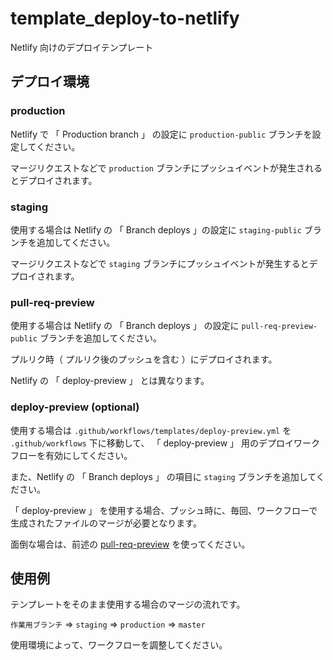 # template_deploy-to-netlify
Netlify 向けのデプロイテンプレート

## デプロイ環境
### production
Netlify で 「 Production branch 」 の設定に `production-public` ブランチを設定してください。

マージリクエストなどで `production` ブランチにプッシュイベントが発生されるとデプロイされます。

### staging
使用する場合は Netlify の 「 Branch deploys 」の設定に `staging-public` ブランチを追加してください。

マージリクエストなどで `staging` ブランチにプッシュイベントが発生するとデプロイされます。

### pull-req-preview
使用する場合は Netlify の 「 Branch deploys 」 の設定に `pull-req-preview-public` ブランチを追加してください。

プルリク時（ プルリク後のプッシュを含む ）にデプロイされます。

Netlify の 「 deploy-preview 」 とは異なります。

### deploy-preview (optional)
使用する場合は `.github/workflows/templates/deploy-preview.yml` を `.github/workflows` 下に移動して、 「 deploy-preview 」 用のデプロイワークフローを有効にしてください。

また、Netlify の 「 Branch deploys 」 の項目に `staging` ブランチを追加してください。

「 deploy-preview 」 を使用する場合、プッシュ時に、毎回、ワークフローで生成されたファイルのマージが必要となります。

面倒な場合は、前述の [pull-req-preview](#pull-req-preview) を使ってください。

## 使用例
テンプレートをそのまま使用する場合のマージの流れです。

`作業用ブランチ` => `staging` => `production` => `master`

使用環境によって、ワークフローを調整してください。